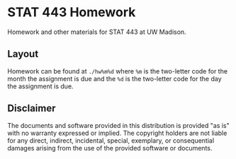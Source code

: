 # STAT 443 Homework

Homework and other materials for STAT 443 at UW Madison.

## Layout

Homework can be found at `./hw%m%d` where `%m` is the two-letter code
for the month the assignment is due and the `%d` is the two-letter
code for the day the assignment is due.

## Disclaimer

The documents and software provided in this distribution is provided
"as is" with no warranty expressed or implied. The copyright holders
are not liable for any direct, indirect, incidental, special,
exemplary, or consequential damages arising from the use of the
provided software or documents.

